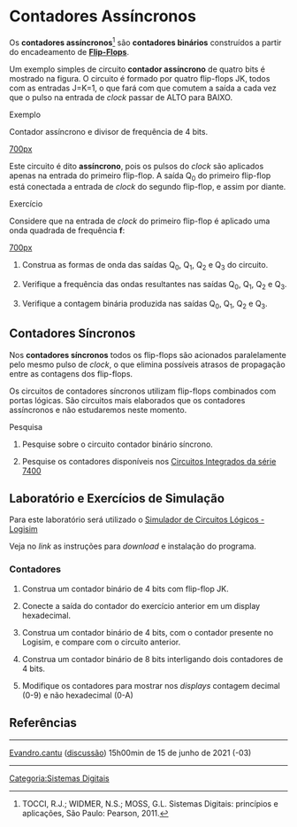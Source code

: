# Contadores Assíncronos

Os **contadores assíncronos**[^1] são **contadores binários** construídos a partir do encadeamento de **<a href="Flip-Flops" class="wikilink" title="Flip-Flops">Flip-Flops</a>**.

Um exemplo simples de circuito **contador assíncrono** de quatro bits é mostrado na figura. O circuito é formado por quatro flip-flops JK, todos com as entradas J=K=1, o que fará com que comutem a saída a cada vez que o pulso na entrada de *clock* passar de ALTO para BAIXO.

Exemplo  
Contador assíncrono e divisor de frequência de 4 bits.

<a href="Arquivo:ContadorAssincrono.png" class="wikilink" title=" 700px"> 700px</a>

Este circuito é dito **assíncrono**, pois os pulsos do *clock* são aplicados apenas na entrada do primeiro flip-flop. A saída Q<sub>0</sub> do primeiro flip-flop está conectada a entrada de *clock* do segundo flip-flop, e assim por diante.

Exercício  

Considere que na entrada de *clock* do primeiro flip-flop é aplicado uma onda quadrada de frequência **f**:

<a href="Arquivo:DiagramaTempo7.png" class="wikilink" title=" 700px"> 700px</a>

1.  Construa as formas de onda das saídas Q<sub>0</sub>, Q<sub>1</sub>, Q<sub>2</sub> e Q<sub>3</sub> do circuito.
2.  Verifique a frequência das ondas resultantes nas saídas Q<sub>0</sub>, Q<sub>1</sub>, Q<sub>2</sub> e Q<sub>3</sub>.
3.  Verifique a contagem binária produzida nas saídas Q<sub>0</sub>, Q<sub>1</sub>, Q<sub>2</sub> e Q<sub>3</sub>.

## Contadores Síncronos

Nos **contadores síncronos** todos os flip-flops são acionados paralelamente pelo mesmo pulso de *clock*, o que elimina possíveis atrasos de propagação entre as contagens dos flip-flops.

Os circuitos de contadores síncronos utilizam flip-flops combinados com portas lógicas. São circuitos mais elaborados que os contadores assíncronos e não estudaremos neste momento.

Pesquisa  

1.  Pesquise sobre o circuito contador binário síncrono.
2.  Pesquise os contadores disponíveis nos [Circuitos Integrados da série 7400](http://pt.wikipedia.org/wiki/Anexo:Lista_dos_circuitos_integrados_da_s%C3%A9rie_7400)

## Laboratório e Exercícios de Simulação

Para este laboratório será utilizado o <a href="Simulador_de_Circuitos_Lógicos_-_Logisim" class="wikilink" title="Simulador de Circuitos Lógicos - Logisim">Simulador de Circuitos Lógicos - Logisim</a>  
Veja no *link* as instruções para *download* e instalação do programa.

### Contadores

1.  Construa um contador binário de 4 bits com flip-flop JK.
2.  Conecte a saída do contador do exercício anterior em um display hexadecimal.
3.  Construa um contador binário de 4 bits, com o contador presente no Logisim, e compare com o circuito anterior.
4.  Construa um contador binário de 8 bits interligando dois contadores de 4 bits.
5.  Modifique os contadores para mostrar nos *displays* contagem decimal (0-9) e não hexadecimal (0-A)

## Referências

<references />

------------------------------------------------------------------------

<a href="Usuário:Evandro.cantu" class="wikilink" title="Evandro.cantu">Evandro.cantu</a> (<a href="Usuário_Discussão:Evandro.cantu" class="wikilink" title="discussão">discussão</a>) 15h00min de 15 de junho de 2021 (-03)

------------------------------------------------------------------------

<a href="Categoria:Sistemas_Digitais" class="wikilink" title="Categoria:Sistemas Digitais">Categoria:Sistemas Digitais</a>

[^1]: TOCCI, R.J.; WIDMER, N.S.; MOSS, G.L. Sistemas Digitais: princípios e aplicações, São Paulo: Pearson, 2011.
